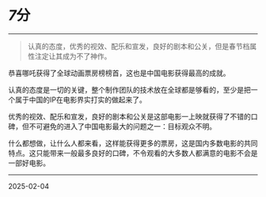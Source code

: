 # ***7*****分**

---

> 认真的态度，优秀的视效、配乐和宣发，良好的剧本和公关，但是春节档属性注定让其成为不了神作。

恭喜哪吒获得了全球动画票房榜榜首，这也是中国电影获得最高的成就。

认真的态度是一切的关键，整个制作团队的技术放在全球都是够看的，至少是把一个属于中国的IP在电影界实打实的做起来了。

优秀的视效、配乐和宣发，良好的剧本和公关是这部电影一上映就获得了不错的口碑，但不可避免的进入了中国电影最大的问题之一：目标观众不明。

什么都想做，让什么人都来看，这样能获得更多的票房，这是国内多数电影的共同特点。这只能带来一般最多良好的口碑，不令观看的大多数人都满意的电影不会是一部好电影。

---

2025-02-04
